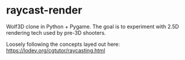 # raycast-render
Wolf3D clone in Python + Pygame. The goal is to experiment with 2.5D rendering tech used by pre-3D shooters.

Loosely following the concepts layed out here: https://lodev.org/cgtutor/raycasting.html
